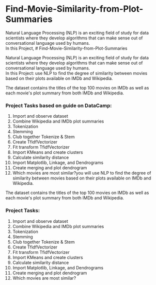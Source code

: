 # Find-Movie-Similarity-from-Plot-Summaries

Natural Language Processing (NLP) is an exciting field of study for data scientists where they develop algorithms that can make sense out of conversational language used by humans.<br> 
In this Project, # Find-Movie-Similarity-from-Plot-Summaries

Natural Language Processing (NLP) is an exciting field of study for data scientists where they develop algorithms that can make sense out of conversational language used by humans.<br> 
In this Project: use NLP to find the degree of similarity between movies based on their plots available on IMDb and Wikipedia.<br>

The dataset contains the titles of the top 100 movies on IMDb as well as each movie's plot summary from both IMDb and Wikipedia.<br>
### Project Tasks based on guide on DataCamp:

1. Import and observe dataset
2. Combine Wikipedia and IMDb plot summaries
3. Tokenization
4. Stemming
5. Club together Tokenize & Stem
6. Create TfidfVectorizer
7. Fit transform TfidfVectorizer
8. Import KMeans and create clusters
9. Calculate similarity distance
10. Import Matplotlib, Linkage, and Dendrograms
11. Create merging and plot dendrogram
12. Which movies are most similar?you will use NLP to find the degree of similarity between movies based on their plots available on IMDb and Wikipedia.<br>

The dataset contains the titles of the top 100 movies on IMDb as well as each movie's plot summary from both IMDb and Wikipedia.<br>
### Project Tasks:

1. Import and observe dataset
2. Combine Wikipedia and IMDb plot summaries
3. Tokenization
4. Stemming
5. Club together Tokenize & Stem
6. Create TfidfVectorizer
7. Fit transform TfidfVectorizer
8. Import KMeans and create clusters
9. Calculate similarity distance
10. Import Matplotlib, Linkage, and Dendrograms
11. Create merging and plot dendrogram
12. Which movies are most similar?
